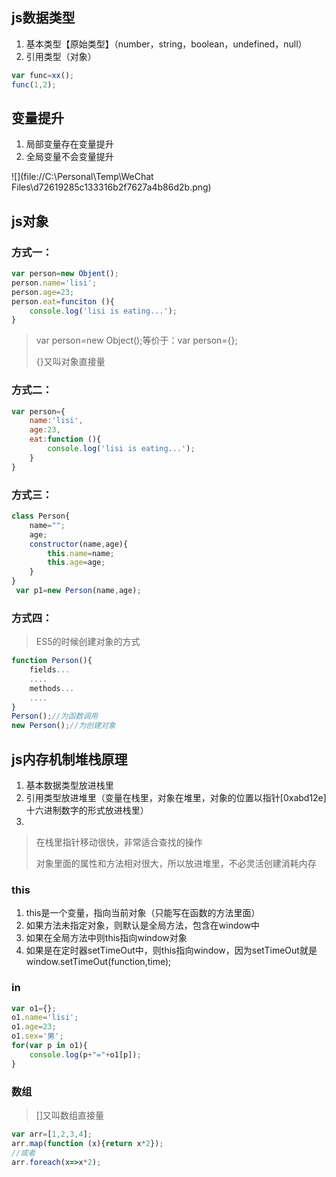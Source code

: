 ## js数据类型

1. 基本类型【原始类型】（number，string，boolean，undefined，null）
2. 引用类型（对象）

```javascript
var func=xx();
func(1,2);
```

## 变量提升

1. 局部变量存在变量提升
2. 全局变量不会变量提升

![](file://C:\Personal\Temp\WeChat Files\d72619285c133316b2f7627a4b86d2b.png)

## js对象

### 方式一：

```javascript
var person=new Objent();
person.name='lisi';
person.age=23;
person.eat=funciton (){
    console.log('lisi is eating...');
}
```

> var person=new Object();等价于：var person={};
>
> {}又叫对象直接量

### 方式二：

```javascript
var person={
    name:'lisi',
    age:23,
    eat:function (){
        console.log('lisi is eating...');
    }
}
```

### 方式三：

```javascript
class Person{
    name="";
    age;
    constructor(name,age){
        this.name=name;
        this.age=age;
    }
}
 var p1=new Person(name,age);
```

### 方式四：

> ES5的时候创建对象的方式

```javascript
function Person(){
    fields...
    ....
    methods...
    ....
}
Person();//为函数调用
new Person();//为创建对象
```

## js内存机制堆栈原理

1. 基本数据类型放进栈里
2. 引用类型放进堆里（变量在栈里，对象在堆里，对象的位置以指针[0xabd12e]十六进制数字的形式放进栈里）
3.

> 在栈里指针移动很快，非常适合查找的操作
>
> 对象里面的属性和方法相对很大，所以放进堆里，不必灵活创建消耗内存

### this

1. this是一个变量，指向当前对象（只能写在函数的方法里面）
2. 如果方法未指定对象，则默认是全局方法，包含在window中
3. 如果在全局方法中则this指向window对象
4. 如果是在定时器setTimeOut中，则this指向window，因为setTimeOut就是window.setTimeOut(function,time);

### in

```javascript
var o1={};
o1.name='lisi';
o1.age=23;
o1.sex='男';
for(var p in o1){
    console.log(p+"="+o1[p]);
}
```

### 数组

> []又叫数组直接量

```javascript
var arr=[1,2,3,4];
arr.map(function (x){return x*2});
//或者
arr.foreach(x=>x*2);
```

